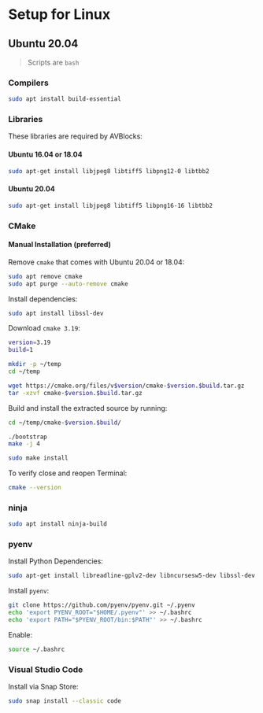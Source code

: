 # Setup for Linux

## Ubuntu 20.04

> Scripts are `bash`

### Compilers

```bash
sudo apt install build-essential
```

### Libraries

These libraries are required by AVBlocks:

#### Ubuntu 16.04 or 18.04

```bash
sudo apt-get install libjpeg8 libtiff5 libpng12-0 libtbb2
```

#### Ubuntu 20.04

```bash
sudo apt-get install libjpeg8 libtiff5 libpng16-16 libtbb2
```

### CMake

#### Manual Installation (preferred)

Remove `cmake` that comes with Ubuntu 20.04 or 18.04:

```bash
sudo apt remove cmake
sudo apt purge --auto-remove cmake
```

Install dependencies:

```bash
sudo apt install libssl-dev
```

Download `cmake 3.19`:

```bash
version=3.19
build=1

mkdir -p ~/temp
cd ~/temp

wget https://cmake.org/files/v$version/cmake-$version.$build.tar.gz
tar -xzvf cmake-$version.$build.tar.gz
```

Build and install the extracted source by running:

```bash
cd ~/temp/cmake-$version.$build/

./bootstrap
make -j 4

sudo make install
```

To verify close and reopen Terminal:

```bash
cmake --version
```

### ninja

```bash
sudo apt install ninja-build
```

### pyenv

Install Python Dependencies:

```bash
sudo apt-get install libreadline-gplv2-dev libncursesw5-dev libssl-dev libsqlite3-dev tk-dev libgdbm-dev libc6-dev libbz2-dev
```

Install `pyenv`:

```bash
git clone https://github.com/pyenv/pyenv.git ~/.pyenv
echo 'export PYENV_ROOT="$HOME/.pyenv"' >> ~/.bashrc
echo 'export PATH="$PYENV_ROOT/bin:$PATH"' >> ~/.bashrc
```

Enable:

```bash
source ~/.bashrc
```

### Visual Studio Code

Install via Snap Store:

```bash
sudo snap install --classic code
```

